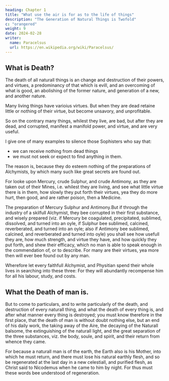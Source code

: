 ```yaml
---
heading: Chapter 1
title: "What use the air is for as to the life of things"
description: "The Generation of Natural Things is Twofold"
c: "orangered"
weight: 9
date: 2024-02-28
writer:
  name: Paracelsus
  url: https://en.wikipedia.org/wiki/Paracelsus/
---
```




## What is Death?

The death of all naturall things is an change and destruction of their powers, and virtues, a predominancy of that which is evill, and an overcoming of what is good, an abolishing of the former nature, and generation of a new, and another nature. 

Many living things have varioius virtues. But when they are dead retaine little or nothing of their virtue, but become unsavory, and unprofitable.

So on the contrary many things, whilest they live, are bad, but after they are dead, and corrupted, manifest a manifold power, and virtue, and are very useful.

<!-- We could bring many examples to confirme this, but that doth not belong to our purpose. But that I may not seem to write according to mine own opinion only, but out of my experience, it will bee necessary that I produce  -->

I give one of many examples to silence those Sophisters who say that:
- we can receive nothing from dead things
- we must not seek or expect to find anything in them. 

The reason is, because they do esteem nothing of the preparations of Alchymists, by which many such like great secrets are found out. 

For looke upon Mercury, crude Sulphur, and crude Antimony, as they are taken out of their Mines, i.e. whilest they are living, and see what little virtue there is in them, how slowly they put forth their virtues, yea they do more hurt, then good, and are rather poison, then a Medicine. 

The preparation of Mercury Sulphur and Antimony.But if through the industry of a skilfull Alchymist, they bee corrupted in their first substance, and wisely prepared (viz. if Mercury be coagulated, precipitated, sublimed, dissolved, and turned into an oyle, if Sulphur bee sublimed, calcined, reverberated, and turned into an oyle; also if Antimony bee sublimed, calcined, and reverberated and turned into oyle) you shall see how usefull they are, how much strength, and virtue they have, and how quickly they put forth, and shew their efficacy, which no man is able to speak enough in the commendation of, or to describe. For many are their virtues, yea more then will ever bee found out by any man. 

Wherefore let every faithfull Alchymist, and Physitian spend their whole lives in searching into these three: For they will abundantly recompense him for all his labour, study, and costs.

## What the Death of man is.

But to come to particulars, and to write particularly of the death, and destruction of every naturall thing, and what the death of every thing is, and after what manner every thing is destroyed; you must know therefore in the first place, that the death of man is without doubt nothing else, but an end of his daily work, the taking away of the Aire, the decaying of the Naturall balsome, the extinguishing of the naturall light, and the great separation of the three substances, viz. the body, soule, and spirit, and their return from whence they came.

For because a naturall man is of the earth, the Earth also is his Mother, into which he  must return, and there must lose his natural earthly flesh, and so be regenerated at the last day in a new celestiall, and purified flesh, as Christ said to Nicodemus when he  came to him by night. For thus must these words bee understood of regeneration.


